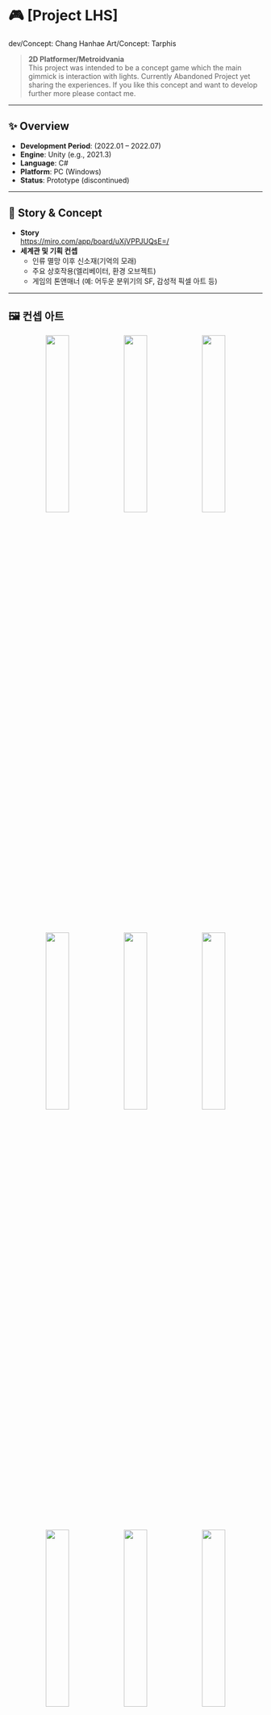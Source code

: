 # 🎮 [Project LHS]
dev/Concept: Chang Hanhae
Art/Concept: Tarphis
> **2D Platformer/Metroidvania**  
> This project was intended to be a concept game which the main gimmick is interaction with lights.
> Currently Abandoned Project yet sharing the experiences.
> If you like this concept and want to develop further more please contact me.
---

## ✨ Overview
- **Development Period**: (2022.01 – 2022.07)  
- **Engine**: Unity (e.g., 2021.3)  
- **Language**: C#  
- **Platform**: PC (Windows)  
- **Status**: Prototype (discontinued)  

---

## 📖 Story & Concept
- **Story**  
   https://miro.com/app/board/uXjVPPJUQsE=/
- **세계관 및 기획 컨셉**  
  - 인류 멸망 이후 신소재(기억의 모래)
  - 주요 상호작용(엘리베이터, 환경 오브젝트)  
  - 게임의 톤앤매너 (예: 어두운 분위기의 SF, 감성적 픽셀 아트 등)

---

## 🖼️ 컨셉 아트
<!-- 가로형 그룹 -->
<p align="center">
  <img src="https://github.com/user-attachments/assets/99f5b595-5179-4492-82f0-19722886edd6" width="30%" />
  <img src="https://github.com/user-attachments/assets/755b30d8-2aab-4e17-bdfc-e4dfb7288fe7" width="30%" />
  <img src="https://github.com/user-attachments/assets/0412789c-eff8-40cb-a126-9ce1646483b5" width="30%" />
</p>

<p align="center">
  <img src="https://github.com/user-attachments/assets/d804a759-8db4-462f-ae3a-c09e5a87e142" width="30%" />
  <img src="https://github.com/user-attachments/assets/7682b76a-0dc3-44ef-b8c1-06320220013f" width="30%" />
  <img src="https://github.com/user-attachments/assets/af8be3ff-b147-409e-abda-4d1669a79838" width="30%" />
</p>

<p align="center">
  <img src="https://github.com/user-attachments/assets/1bdc1171-70a3-4672-a131-bd8ee5514384" width="30%" />
  <img src="https://github.com/user-attachments/assets/4b7825e6-5407-46d2-a8f4-16f362826344" width="30%" />
  <img src="https://github.com/user-attachments/assets/58a84e00-f7ea-49ec-987a-43665e0247a2" width="30%" />
</p>

<p align="center">
  <img src="https://github.com/user-attachments/assets/7c7e2a34-8d60-4871-8d94-d87cde748cec" width="30%" />
  <img src="https://github.com/user-attachments/assets/70ef8182-9e08-4240-8a34-d1a9bd3588e9" width="30%" />
  <img src="https://github.com/user-attachments/assets/370dda27-bcf2-43e7-b65d-beada4084fb5" width="30%" />
</p>

<!-- 세로형 그룹 -->
<p align="center">
  <img src="https://github.com/user-attachments/assets/8f4712b9-e7c0-4a4d-b387-d4130c74d481" width="30%" />
  <img src="https://github.com/user-attachments/assets/03752080-5fa3-437d-a5f2-8a3551494414" width="30%" />
  <img src="https://github.com/user-attachments/assets/70790fa0-346a-47b9-89ae-04fc066dacda" width="30%" />
</p>

<p align="center">
  <img src="https://github.com/user-attachments/assets/75fa9163-7a6c-42d9-b202-966a25d78013" width="30%" />
</p>


---

## ⚙️ 구현 기능
- **Player Movement**
    - 기본 이동(WASD, 점프)
    - **기술적 고민:** `Vector3.Lerp`를 활용한 부드러운 카메라 추적 및 시야 전환 구현. 플레이어의 빠른 이동에 따른 카메라 지연 문제를 해결하기 위해 smoothSpeed 변수 최적화 및 `LateUpdate()` 활용.

- **Elevator Event Interaction**
    - `OnTriggerEnter`를 활용해 플레이어 접근 감지
    - 상호작용 키 입력(E키)에 따른 엘리베이터 상태 변화(상승/하강)
    - **기술적 고민:** `IInteractive`라는 **인터페이스(Interface)**를 설계하여 엘리베이터 외 다른 상호작용 오브젝트에도 동일한 로직을 적용할 수 있도록 확장성을 고려함.

- **기타 코드 실험**
    - 카메라 전환 로직
    - 레벨 이동 기초 구현
---

## 🧑‍💻 프로젝트 회고
### 얻은 경험
- **버전 관리:** Git을 활용한 개인 프로젝트 버전 관리 및 커밋 메시지 작성 습관 형성
  <img width="472" height="506" alt="Image" src="https://github.com/user-attachments/assets/c2b553d3-3618-4c11-a033-109964ae354e" />
- **설계 능력:** 추후 확장성을 고려한 인터페이스 및 추상 클래스 설계의 중요성을 깨달음.
- **성능 최적화:** `Profiler`를 활용하여 `Physics` 및 `Garbage Collection`으로 인한 성능 저하를 분석하는 경험을 함.

### 아쉬운 점 및 개선 방향
- **코드 효율성:** `Coroutine`으로 작성된 일부 이벤트 로직을 `Async/Await`를 활용하여 더 효율적이고 가독성 높은 비동기 로직으로 개선하고 싶음.
- **최신 기술 적용:** 유니티의 새로운 `Input System` 패키지를 도입하여 더 유연하고 확장 가능한 입력 시스템을 구현하고 싶음.

---
